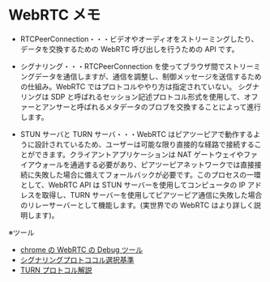 # WebRTC メモ

- RTCPeerConnection・・・ビデオやオーディオをストリーミングしたり、データを交換するための WebRTC 呼び出しを行うための API です。
- シグナリング・・・RTCPeerConnection を使ってブラウザ間でストリーミングデータを通信しますが、通信を調整し、制御メッセージを送信するための仕組み。WebRTC ではプロトコルややり方は指定されていない。
  シグナリングは SDP と呼ばれるセッション記述プロトコル形式を使用して、オファーとアンサーと呼ばれるメタデータのブロブを交換することによって進行します。

- STUN サーバと TURN サーバ・・・WebRTC はピアツーピアで動作するように設計されているため、ユーザーは可能な限り直接的な経路で接続することができます。クライアントアプリケーションは NAT ゲートウェイやファイアウォールを通過する必要があり、ピアツーピアネットワークでは直接接続に失敗した場合に備えてフォールバックが必要です。このプロセスの一環として、WebRTC API は STUN サーバーを使用してコンピュータの IP アドレスを取得し、TURN サーバーを使用してピアツーピア通信に失敗した場合のリレーサーバーとして機能します。(実世界での WebRTC はより詳しく説明します)。

※ツール

- [chrome の WebRTC の Debug ツール](chrome://webrtc-internals/)
- [シグナリングプロトココル選択基準](https://bloggeek.me/siganling-protocol-webrtc/)
- [TURN プロトコル解説](https://gist.github.com/voluntas/a1d39c2b2a4392956ff69732dc493e39)
